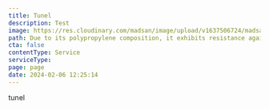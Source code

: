 ```yaml
---
title: Tunel
description: Test
image: https://res.cloudinary.com/madsan/image/upload/v1637506724/madsan-stock/IMG_3201_dnngfl_bf98hq.jpg
path: Due to its polypropylene composition, it exhibits resistance against penetration by organic chemicals and lacks magnetic properties. MADSAN core boxes, employed in drilling operations, have successfully demonstrated these characteristics. 
cta: false
contentType: Service
serviceType: 
page: page
date: 2024-02-06 12:25:14
---
```

t﻿unel
